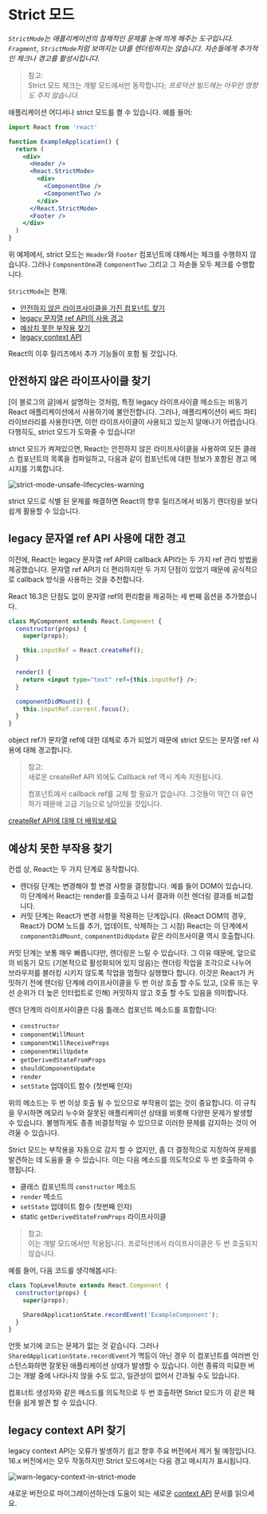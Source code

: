 # Strict 모드

*`StrictMode`는 애플리케이션의 잠재적인 문제를 눈에 띄게 해주는 도구입니다. `Fragment`, `StrictMode`처럼  보여지는 UI를 렌더링하지는 않습니다. 자손들에게 추가적인 체크나 경고를 활성시킵니다.*

> 참고:<br />
Strict 모드 체크는 개발 모드에서만 동작합니다; *프로덕션 빌드에는 아무런 영향도 주지 않습니다.*

애플리케이션 어디서나 strict 모드를 켤 수 있습니다. 예를 들어:

```jsx
import React from 'react'

function ExampleApplication() {
  return (
    <div>
      <Header />
      <React.StrictMode>
        <div>
          <ComponentOne />
          <ComponentTwo />
        </div>
      </React.StrictMode>
      <Footer />
    </div>
  )
}
```

위 예제에서, strict 모드는 `Header`와 `Footer` 컴포넌트에 대해서는 체크를 수행하지 않습니다. 그러나 `ComponentOne`과 `ComponentTwo` 그리고 그 자손들 모두 체크를 수행합니다.

`StrictMode`는 현재:

- [안전하지 않은 라이프사이클을 가진 컴포넌트 찾기]()
- [legacy 문자열 ref API의 사용 경고]()
- [예상치 못한 부작용 찾기]()
- [legacy context API]()

React의 이후 릴리즈에서 추가 기능들이 포함 될 것입니다.

## 안전하지 않은 라이프사이클 찾기

[이 블로그의 글]에서 설명하는 것처럼, 특정 legacy 라이프사이클 메소드는 비동기 React 애플리케이션에서 사용하기에 불안전합니다. 그러나, 애플리케이션이 써드 파티 라이브러리를 사용한다면, 이런 라이프사이클이 사용되고 있는지 알애나기 어렵습니다. 다행히도, strict 모드가 도와줄 수 있습니다!

strict 모드가 켜져있으면, React는 안전하지 않은 라이프사이클을 사용하여 모든 클래스 컴포넌트의 목록을 컴파일하고, 다음과 같이 컴포넌트에 대한 정보가 포함된 경고 메시지를 기록합니다.

![strict-mode-unsafe-lifecycles-warning](https://reactjs.org/static/strict-mode-unsafe-lifecycles-warning-e4fdbff774b356881123e69ad88eda88-2535d.png)

strict 모드로 식별 된 문제를 해결하면 React의 향후 릴리즈에서 비동기 렌더링을 보다 쉽게 활용할 수 있습니다.

## legacy 문자열 ref API 사용에 대한 경고

이전에, React는 legacy 문자열 ref API와 callback API라는 두 가지 ref 관리 방법을 제공했습니다. 문자열 ref API가 더 편리하지만 두 가지 단점이 있었기 때문에 공식적으로 callback 방식을 사용하는 것을 추천합니다.

React 16.3은 단점도 없이 문자열 ref의 편리함을 제공하는 세 번째 옵션을 추가했습니다.

```jsx
class MyComponent extends React.Component {
  constructor(props) {
    super(props);

    this.inputRef = React.createRef();
  }

  render() {
    return <input type="text" ref={this.inputRef} />;
  }

  componentDidMount() {
    this.inputRef.current.focus();
  }
}
```

object ref가 문자열 ref에 대한 대체로 추가 되었기 때문에 strict 모드는 문자열 ref 사용에 대해 경고합니다.

> 참고:<br />
새로운 createRef API 외에도 Callback ref 역시 계속 지원됩니다.<p />
컴포넌트에서 callback ref를 교체 할 필요가 없습니다. 그것들이 약간 더 유연하기 때문에 고급 기능으로 남아있을 것입니다.

[createRef API에 대해 더 배워보세요]([[advanced-guides]-refs-and-the-dom.md)

## 예상치 못한 부작용 찾기

컨셉 상, React는 두 가지 단계로 동작합니다.

- 렌더링 단계는 변경해야 할 변경 사항을 결정합니다. 예를 들어 DOM이 있습니다. 이 단계에서 React는 render를 호출하고 나서 결과와 이전 렌더링 결과를 비교합니다.
- 커밋 단계는 React가 변경 사항을 적용하는 단계입니다. (React DOM의 경우, React가 DOM 노드를 추가, 업데이트, 삭제하는 그 시점) React는 이 단계에서 `componentDidMount`, `componentDidUpdate` 같은 라이프사이클 역시 호출합니다.

커밋 단계는 보통 매우 빠릅니다만, 렌더링은 느릴 수 있습니다. 그 이유 때문에, 앞으로의 비동기 모드 (기본적으로 활성화되어 있지 않음)는 렌더링 작업을 조각으로 나누어 브라우저를 블러킹 시키지 않도록 작업을 멈췄다 실행했다 합니다. 이것은 React가 커밋하기 전에 렌더링 단계에 라이프사이클을 두 번 이상 호출 할 수도 있고, (오류 또는 우선 순위가 더 높은 인터럽트로 인해) 커밋하지 않고 호출 할 수도 있음을 의미합니다.

렌더 단계의 라이프사이클은 다음 틀래스 컴포넌트 메소드를 포함합니다:

- `constructor`
- `componentWillMount`
- `componentWillReceiveProps`
- `componentWillUpdate`
- `getDerivedStateFromProps`
- `shouldComponentUpdate`
- `render`
- `setState` 업데이트 함수 (첫번째 인자)

위의 메소드는 두 번 이상 호출 될 수 있으므로 부작용이 없는 것이 중요합니다. 이 규칙을 무시하면 메모리 누수와 잘못된 애플리케이션 상태를 비롯해 다양한 문제가 발생할 수 있습니다. 불행하게도 종종 비결정적일 수 있으므로 이러한 문제를 감지하는 것이 어려울 수 있습니다.

Strict 모드는 부작용을 자동으로 감지 할 수 없지만, 좀 더 결정적으로 지정하여 문제를 발견하는 데 도움을 줄 수 있습니다. 이는 다음 메소드를 의도적으로 두 번 호출하여 수행됩니다.

- 클래스 컴포넌트의 `constructor` 메소드
- `render` 메소드
- `setState` 업데이트 함수 (첫번째 인자)
- static `getDerivedStateFromProps` 라이프사이클

> 참고:<br />
이는 개발 모드에서만 적용됩니다. 프로덕션에서 라이프사이클은 두 번 호출되지 않습니다.

예를 들어, 다음 코드를 생각해봅시다:

```jsx
class TopLevelRoute extends React.Component {
  constructor(props) {
    super(props);

    SharedApplicationState.recordEvent('ExampleComponent');
  }
}
```

언뜻 보기에 코드는 문제가 없는 것 같습니다. 그러나 `SharedApplicationState.recordEvent`가 멱등이 아닌 경우 이 컴포넌트를 여러번 인스턴스화하면 잘못된 애플리케이션 상태가 발생할 수 있습니다. 이런 종류의 미묘한 버그는 개발 중에 나타나지 않을 수도 있고, 일관성이 없어서 간과될 수도 있습니다.

컴포너트 생성자와 같은 메소드를 의도적으로 두 번 호출하면 Strict 모드가 이 같은 패턴을 쉽게 발견 할 수 있습니다.

## legacy context API 찾기

legacy context API는 오류가 발생하기 쉽고 향후 주요 버전에서 제거 될 예정입니다. 16.x 버전에서는 모두 작동하지만 Strict 모드에서는 다음 경고 메시지가 표시됩니다.

![warn-legacy-context-in-strict-mode](https://reactjs.org/static/warn-legacy-context-in-strict-mode-fca5c5e1fb2ef2e2d59afb100b432c12-4b612.png)

새로운 버전으로 마이그레이션하는데 도움이 되는 새로운 [context API]([advanced-guides]-context.md) 문서를 읽으세요.
